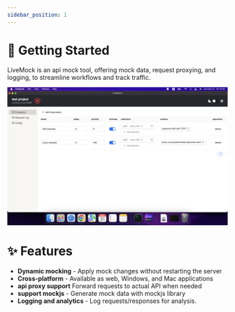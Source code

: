 ```yaml
---
sidebar_position: 1
---
```


# 🚀 Getting Started

LiveMock is an api mock tool, offering mock data, request proxying, and logging, to streamline workflows and track traffic.

![livemockDesktop](../static/img/light1.png)

# ✨ Features

- **Dynamic mocking** - Apply mock changes without restarting the server
- **Cross-platform** - Available as web, Windows, and Mac applications
- **api proxy support** Forward requests to actual API when needed
- **support mockjs** - Generate mock data with mockjs library
- **Logging and analytics** - Log requests/responses for analysis.
